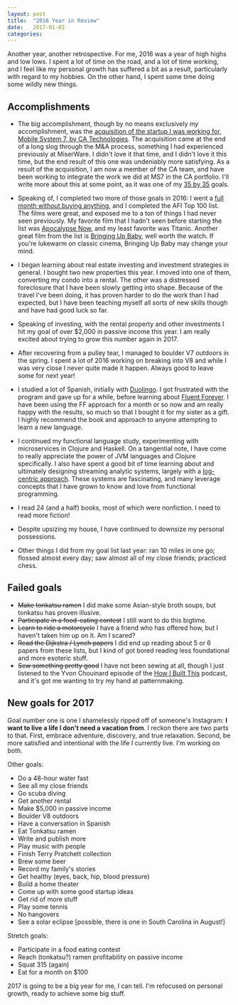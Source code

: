 ```yaml
---
layout: post
title:  "2016 Year in Review"
date:   2017-01-02
categories: 
---
```


Another year, another retrospective. For me, 2016 was a year of high highs and low lows.
I spent a lot of time on the road, and a lot of time working, and I feel like my personal
growth has suffered a bit as a result, particularly with regard to my hobbies.
On the other hand, I spent some time doing some wildly new things.

## Accomplishments

  * The big accomplishment, though by no means exclusively *my* accomplishment, was the
[acquisition of the startup I was working for, Mobile System 7, by CA Technologies](http://www.mobilesystem7.com/).
The acquisition came at the end of a long slog through the M&A process, something I
had experienced previously at MiserWare. I didn't love it that time, and I didn't love it this
time, but the end result of this one was undeniably more satisfying. As a result
of the acquisition, I am now a member of the CA team, and have been working to integrate
the work we did at MS7 in the CA portfolio. I'll write more about this at some point, as it was
one of my [35 by 35](/35-list.html) goals.

  * Speaking of, I completed two more of those goals in 2016: I went a [full month without buying anything](/blog/post/no-spending-month/),
and I completed the AFI Top 100 list. The films were great, and exposed me to a ton of things
I had never seen previously. My favorite film that I hadn't seen before starting the list was
[Apocalypse Now](http://amzn.to/2iwqdFb), and my least favorite was Titanic. Another great film 
from the list is [Bringing Up Baby](http://amzn.to/2hLfhF8), well worth the watch. If you're
lukewarm on classic cinema, Bringing Up Baby may change your mind.

  * I began learning about real estate investing and investment strategies in general. I
bought two new properties this year. I moved into one of them, converting my condo into a rental. The
other was a distressed foreclosure that I have been slowly getting into shape. Because of the travel
I've been doing, it has proven harder to do the work than I had expected, but I have been teaching myself
all sorts of new skills though and have had good luck so far.

  * Speaking of investing, with the rental property and other investments I hit my goal of over
$2,000 in passive income this year. I am really excited about trying to grow this number
again in 2017.

  * After recovering from a pulley tear, I managed to boulder V7 outdoors in the spring. I spent
a lot of 2016 working on breaking into V8 and while I was very close I never quite made it happen.
Always good to leave some for next year!

  * I studied a lot of Spanish, initially with [Duolingo](https://www.duolingo.com/). I got frustrated with
the program and gave up for a while, before learning about [Fluent Forever](http://amzn.to/2iXWnIZ). I have
been using the FF approach for a month or so now and am really happy with the results, so much so that I bought
it for my sister as a gift. I highly recommend the book and approach to anyone attempting to learn a new language.

  * I continued my functional language study, experimenting with microservices in Clojure and Haskell. On a tangential
note, I have come to really appreciate the power of JVM languages and Clojure specifically. I also have spent
a good bit of time learning about and ultimately designing streaming analytic systems,
largely with a [log-centric approach](https://engineering.linkedin.com/distributed-systems/log-what-every-software-engineer-should-know-about-real-time-datas-unifying). These systems are fascinating, and many leverage concepts that I
have grown to know and love from functional programming.

  * I read 24 (and a half) books, most of which were nonfiction. I need
    to read more fiction!

  * Despite upsizing my house, I have continued to downsize my personal possessions.

  * Other things I did from my goal list last year: ran 10 miles in one go; flossed almost every day; saw almost all of my close friends; practiced chess.

## Failed goals

  * ~~Make tonkatsu ramen~~ I did make some Asian-style broth soups, but tonkatsu has proven illusive.
  * ~~Participate in a food-eating contest~~ I still want to do this bigtime.
  * ~~Learn to ride a motorcycle~~ I have a friend who has offered how, but I haven't taken him up on it. Am I scared?
  * ~~Read the Dijkstra / Lynch papers~~ I did end up reading about 5 or 6 papers from these lists, but I kind of got bored reading less foundational and more esoteric stuff.
  * ~~Sew something pretty good~~ I have not been sewing at all, though I just listened to the Yvon Chouinard episode of the [How I Built This](http://www.npr.org/podcasts/510313/how-i-built-this) podcast, and it's got me wanting to try my hand at patternmaking.

## New goals for 2017

Goal number one is one I shamelessly ripped off of someone's Instagram: **I want to live a life I don't need a vacation from**. I reckon there are two parts to that. First, embrace adventure, discovery, and true relaxation. Second, be more satisfied and intentional with the life I currently live. I'm working on both.

Other goals:

  * Do a 48-hour water fast
  * See all my close friends
  * Go scuba diving
  * Get another rental
  * Make $5,000 in passive income
  * Boulder V8 outdoors
  * Have a conversation in Spanish
  * Eat Tonkatsu ramen
  * Write and publish more
  * Play music with people
  * Finish Terry Pratchett collection
  * Brew some beer
  * Record my family's stories
  * Get healthy (eyes, back, hip, blood pressure)
  * Build a home theater
  * Come up with some good startup ideas
  * Get rid of more stuff
  * Play some tennis
  * No hangovers
  * See a solar eclipse [possible, there is one in South Carolina in August!]

Stretch goals:

  * Participate in a food eating contest
  * Reach (tonkatsu?) ramen profitability on passive income
  * Squat 315 (again)
  * Eat for a month on $100

2017 is going to be a big year for me, I can tell. I'm refocused on personal growth, ready to achieve some big stuff.
